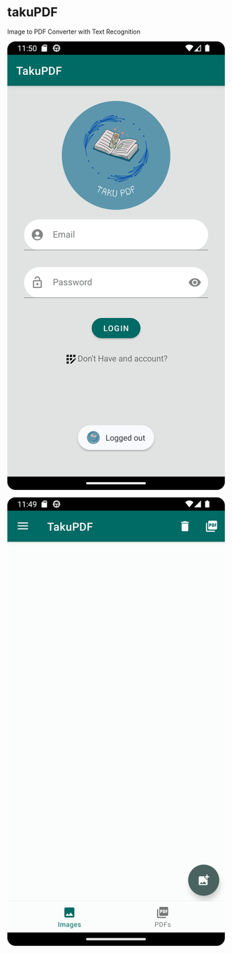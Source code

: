 # takuPDF
Image to PDF Converter with Text Recognition

![Login Image](https://github.com/shioi/takuPDF/blob/main/Screenshots/login.png?raw=true)

![Main Page](https://github.com/shioi/takuPDF/blob/main/Screenshots/main_page.png?raw=true)
